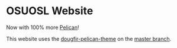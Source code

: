 OSUOSL Website
==============

Now with 100% more [Pelican](https://github.com/getpelican/pelican)!

This website uses the
[dougfir-pelican-theme](https://github.com/osuosl/dougfir-pelican-theme) on the
[master branch](https://github.com/osuosl/dougfir-pelican-theme/tree/master).
